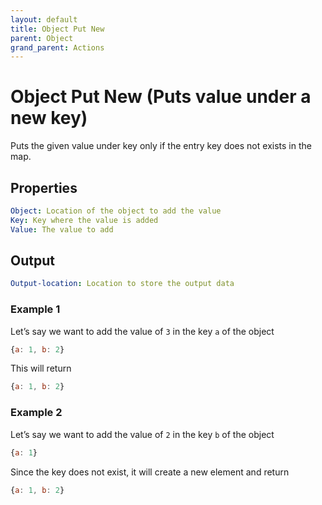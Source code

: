 ```yaml
---
layout: default
title: Object Put New
parent: Object
grand_parent: Actions
---
```

# Object Put New (Puts value under a new key)
Puts the given value under key only if the entry key does not exists in the map.

## Properties
```yaml
Object: Location of the object to add the value
Key: Key where the value is added
Value: The value to add
```

## Output
```yaml
Output-location: Location to store the output data
```

### Example 1
Let’s say we want to add the value of `3` in the key `a` of the object
```js
{a: 1, b: 2}
```

This will return
```js
{a: 1, b: 2}
```

### Example 2
Let’s say we want to add the value of `2` in the key `b` of the object
```js
{a: 1}
```

Since the key does not exist, it will create a new element and return
```js
{a: 1, b: 2}
```
